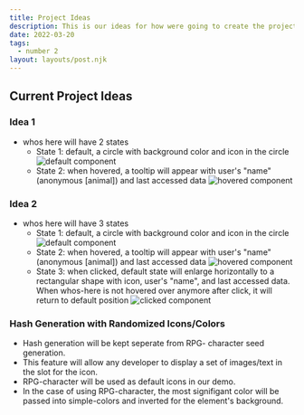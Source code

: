 ```yaml
---
title: Project Ideas
description: This is our ideas for how were going to create the project.
date: 2022-03-20
tags:
  - number 2
layout: layouts/post.njk
---
```

## Current Project Ideas

### Idea 1
- whos here will have 2 states
  - State 1: default, a circle with background color and icon in the circle
  ![default component](https://user-images.githubusercontent.com/73369711/159194339-92ebdfb2-aedd-4583-9554-1481f62bb0e4.JPG)
  - State 2: when hovered, a tooltip will appear with user's "name" (anonymous [animal]) and last accessed data
  ![hovered component](https://user-images.githubusercontent.com/73369711/159194360-2880a5e1-ea2a-4497-92ee-c60a9b397787.JPG)

### Idea 2
- whos here will have 3 states
  - State 1: default, a circle with background color and icon in the circle
  ![default component](https://user-images.githubusercontent.com/73369711/159194372-fbf9a5ef-0e33-479a-8a5b-9ef0bc1930cd.JPG)
  - State 2: when hovered, a tooltip will appear with user's "name" (anonymous [animal]) and last accessed data
  ![hovered component](https://user-images.githubusercontent.com/73369711/159194393-f45958ca-01d1-4600-b05e-daa351d930a3.JPG)
  - State 3: when clicked, default state will enlarge horizontally to a rectangular shape with icon, user's "name", and last accessed data. When whos-here is not hovered over anymore after click, it will return to default position
  ![clicked component](https://user-images.githubusercontent.com/73369711/159194400-3a8476fc-981d-4214-a5c7-3f767c3e9d58.JPG)


### Hash Generation with Randomized Icons/Colors
- Hash generation will be kept seperate from RPG- character seed generation.
- This feature will allow any developer to display a set of images/text in the slot for the icon.
- RPG-character will be used as default icons in our demo.
- In the case of using RPG-character, the most signifigant color will be passed into simple-colors and inverted for the element's background.